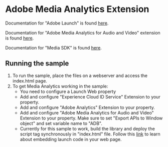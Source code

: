 # Adobe Media Analytics Extension

Documentation for "Adobe Launch" is found [here](https://docs.adobelaunch.com/getting-started).

Documentation for "Adobe Media Analytics for Audio and Video" extension is found [here](https://docs.adobe.com/content/help/en/launch/using/extensions-ref/adobe-extension/media-analytics-extension/overview.html).

Documentation for "Media SDK" is found [here](https://docs.adobe.com/content/help/en/media-analytics/using/media-overview.html).

## Running the sample

1) To run the sample, place the files on a webserver and access the index.html page.
2) To get Media Analytics working in the sample:
    - You need to configure a Launch Web property
    - Add and configure "Experience Cloud ID Service" Extension to your property.
    - Add and configure "Adobe Analytics" Extension to your property.
    - Add and configure "Adobe Media Analytics for Audio and Video" Extension to your property. Make sure to set "Export APIs to Window object" and set variable name to "ADB".
    - Currently for this sample to work, build the library and deploy the script tag synchronously in "index.html" file. Follow this [link](https://docs.adobe.com/content/help/en/launch/using/implement/configure/implement-the-launch-install-code.html) to learn about embedding launch code in your web page.

